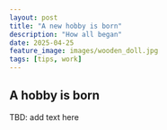 ```yaml
---
layout: post
title: "A new hobby is born"
description: "How all began"
date: 2025-04-25
feature_image: images/wooden_doll.jpg 
tags: [tips, work]
---
```


## A hobby is born

TBD: add text here 


